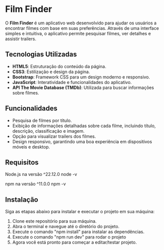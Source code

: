 # Film Finder

O **Film Finder** é um aplicativo web desenvolvido para ajudar os usuários a encontrar filmes com base em suas preferências. Através de uma interface simples e intuitiva, o aplicativo permite pesquisar filmes, ver detalhes e assistir trailers.

## Tecnologias Utilizadas

- **HTML5**: Estruturação do conteúdo da página.
- **CSS3**: Estilização e design da página.
- **Bootstrap**: Framework CSS para um design moderno e responsivo.
- **JavaScript**: Interatividade e funcionalidades do aplicativo.
- **API The Movie Database (TMDb)**: Utilizada para buscar informações sobre filmes.

## Funcionalidades

- Pesquisa de filmes por título.
- Exibição de informações detalhadas sobre cada filme, incluindo título, descrição, classificação e imagem.
- Opção para visualizar trailers dos filmes.
- Design responsivo, garantindo uma boa experiência em dispositivos móveis e desktop.

## Requisitos

Node.js na versão ^22.12.0
node -v

npm na versão ^11.0.0
npm -v

## Instalação

Siga as etapas abaixo para instalar e executar o projeto em sua máquina:

1. Clone este repositório para sua máquina.
2. Abra o terminal e navegue até o diretório do projeto.
3. Execute o comando "npm install" para instalar as dependências.
4. Execute o comando "npm run dev" para rodar o projeto
5. Agora você está pronto para começar a editar/testar projeto.
